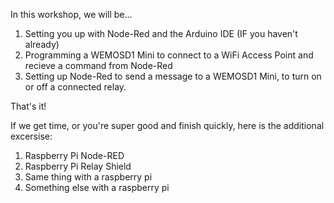 In this workshop, we will be... 

1. Setting you up with Node-Red and the Arduino IDE (IF you haven't already)
2. Programming a WEMOSD1 Mini to connect to a WiFi Access Point and recieve a command from Node-Red 
3. Setting up Node-Red to send a message to a WEMOSD1 Mini, to turn on or off a connected relay. 

That's it! 

If we get time, or you're super good and finish quickly, here is the additional excersise: 

1. Raspberry Pi Node-RED
2. Raspberry Pi Relay Shield 
3. Same thing with a raspberry pi 
4. Something else with a raspberry pi 
